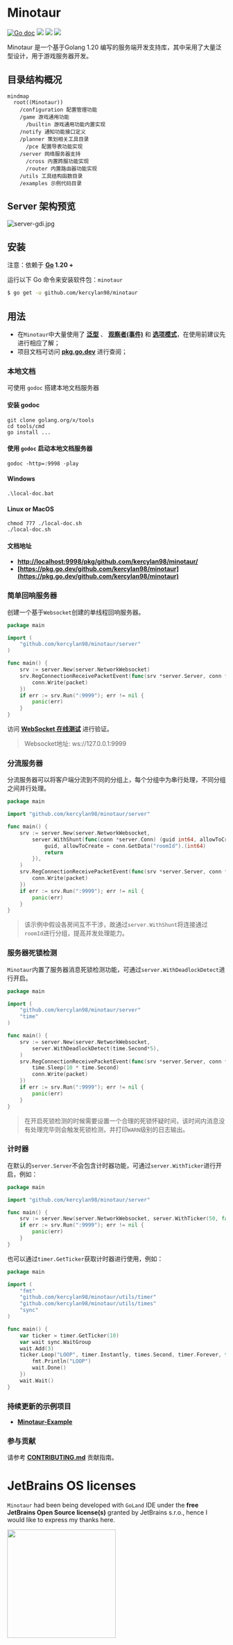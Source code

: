 # Minotaur

[![Go doc](https://img.shields.io/badge/go.dev-reference-brightgreen?logo=go&logoColor=white&style=flat)](https://pkg.go.dev/github.com/kercylan98/minotaur)
![](https://img.shields.io/badge/Email-kercylan@gmail.com-green.svg?style=flat)
![](https://komarev.com/ghpvc/?username=kercylan98)
<a target="_blank" href="https://goreportcard.com/report/github.com/kercylan98/minotaur"><img src="https://goreportcard.com/badge/github.com/kercylan98/minotaur?style=flat-square" /></a>

Minotaur 是一个基于Golang 1.20 编写的服务端开发支持库，其中采用了大量泛型设计，用于游戏服务器开发。

## 目录结构概况
```mermaid
mindmap
  root((Minotaur))
    /configuration 配置管理功能
    /game 游戏通用功能
      /builtin 游戏通用功能内置实现
    /notify 通知功能接口定义
    /planner 策划相关工具目录
      /pce 配置导表功能实现
    /server 网络服务器支持
      /cross 内置跨服功能实现
      /router 内置路由器功能实现
    /utils 工具结构函数目录
    /examples 示例代码目录
```

## Server 架构预览
![server-gdi.jpg](.github/images/server-gdi.jpg)

## 安装
注意：依赖于 **[Go](https://go.dev/) 1.20 +**

运行以下 Go 命令来安装软件包：`minotaur`
```sh
$ go get -u github.com/kercylan98/minotaur
```

## 用法
- 在`Minotaur`中大量使用了 **[泛型](https://go.dev/doc/tutorial/generics)** 、 **[观察者(事件)](https://www.runoob.com/design-pattern/observer-pattern.html)** 和 **[选项模式](https://juejin.cn/post/6844903729313873927)**，在使用前建议先进行相应了解；
- 项目文档可访问 **[pkg.go.dev](https://pkg.go.dev/github.com/kercylan98/minotaur)** 进行查阅；

### 本地文档
可使用 `godoc` 搭建本地文档服务器
#### 安装 godoc
```shell
git clone golang.org/x/tools
cd tools/cmd
go install ...
```
#### 使用 `godoc` 启动本地文档服务器
```shell
godoc -http=:9998 -play
```
#### Windows
```shell
.\local-doc.bat
```

#### Linux or MacOS
```shell
chmod 777 ./local-doc.sh
./local-doc.sh
```

#### 文档地址
- **[http://localhost:9998/pkg/github.com/kercylan98/minotaur/](http://localhost:9998/pkg/github.com/kercylan98/minotaur/)**
- **[https://pkg.go.dev/github.com/kercylan98/minotaur](https://pkg.go.dev/github.com/kercylan98/minotaur)**

### 简单回响服务器
创建一个基于`Websocket`创建的单线程回响服务器。
```go
package main

import (
	"github.com/kercylan98/minotaur/server"
)

func main() {
	srv := server.New(server.NetworkWebsocket)
	srv.RegConnectionReceivePacketEvent(func(srv *server.Server, conn *server.Conn, packet server.Packet) {
		conn.Write(packet)
	})
	if err := srv.Run(":9999"); err != nil {
		panic(err)
	}
}
```
访问 **[WebSocket 在线测试](http://www.websocket-test.com/)** 进行验证。
> Websocket地址: ws://127.0.0.1:9999

### 分流服务器
分流服务器可以将客户端分流到不同的分组上，每个分组中为串行处理，不同分组之间并行处理。
```go
package main

import "github.com/kercylan98/minotaur/server"

func main() {
	srv := server.New(server.NetworkWebsocket,
		server.WithShunt(func(conn *server.Conn) (guid int64, allowToCreate bool) {
			guid, allowToCreate = conn.GetData("roomId").(int64)
			return
		}),
	)
	srv.RegConnectionReceivePacketEvent(func(srv *server.Server, conn *server.Conn, packet []byte) {
		conn.Write(packet)
	})
	if err := srv.Run(":9999"); err != nil {
		panic(err)
	}
}
```
> 该示例中假设各房间互不干涉，故通过`server.WithShunt`将连接通过`roomId`进行分组，提高并发处理能力。

### 服务器死锁检测
`Minotaur`内置了服务器消息死锁检测功能，可通过`server.WithDeadlockDetect`进行开启。
```go
package main

import (
	"github.com/kercylan98/minotaur/server"
	"time"
)

func main() {
	srv := server.New(server.NetworkWebsocket,
		server.WithDeadlockDetect(time.Second*5),
	)
	srv.RegConnectionReceivePacketEvent(func(srv *server.Server, conn *server.Conn, packet []byte) {
		time.Sleep(10 * time.Second)
		conn.Write(packet)
	})
	if err := srv.Run(":9999"); err != nil {
		panic(err)
	}
}
```
> 在开启死锁检测的时候需要设置一个合理的死锁怀疑时间，该时间内消息没有处理完毕则会触发死锁检测，并打印`WARN`级别的日志输出。

### 计时器
在默认的`server.Server`不会包含计时器功能，可通过`server.WithTicker`进行开启，例如：
```go
package main

import "github.com/kercylan98/minotaur/server"

func main() {
	srv := server.New(server.NetworkWebsocket, server.WithTicker(50, false))
	if err := srv.Run(":9999"); err != nil {
		panic(err)
	}
}
```
也可以通过`timer.GetTicker`获取计时器进行使用，例如：
```go
package main

import (
	"fmt"
	"github.com/kercylan98/minotaur/utils/timer"
	"github.com/kercylan98/minotaur/utils/times"
	"sync"
)

func main() {
	var ticker = timer.GetTicker(10)
	var wait sync.WaitGroup
	wait.Add(3)
	ticker.Loop("LOOP", timer.Instantly, times.Second, timer.Forever, func() {
		fmt.Println("LOOP")
		wait.Done()
	})
	wait.Wait()
}
```

### 持续更新的示例项目
- **[Minotaur-Example](https://github.com/kercylan98/minotaur-example)**

### 参与贡献
请参考 **[CONTRIBUTING.md](CONTRIBUTING.md)** 贡献指南。

# JetBrains OS licenses

`Minotaur` had been being developed with `GoLand` IDE under the **free JetBrains Open Source license(s)** granted by JetBrains s.r.o., hence I would like to express my thanks here.

<a href="https://www.jetbrains.com/?from=minotaur" target="_blank"><img src="https://resources.jetbrains.com/storage/products/company/brand/logos/jb_beam.png?_gl=1*1vt713y*_ga*MTEzMjEzODQxNC4xNjc5OTY3ODUw*_ga_9J976DJZ68*MTY4ODU0MDUyMy4yMC4xLjE2ODg1NDA5NDAuMjUuMC4w&_ga=2.261225293.1519421387.1688540524-1132138414.1679967850" width="250" align="middle"/></a>
